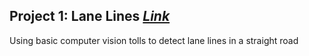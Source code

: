 Project 1: Lane Lines [*Link*](https://github.com/Sardhendu/self-driving-vehicle/tree/master/src/lane_lines)
-----------

Using basic computer vision tolls to detect lane lines in a straight road  

[image1]: https://github.com/Sardhendu/self-driving-vehicle/blob/master/src/lane_lines/images/laneline_output.gif 
"Lane Line Detection"
